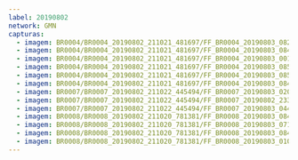 ```yaml
---
label: 20190802
network: GMN
capturas:
  - imagem: BR0004/BR0004_20190802_211021_481697/FF_BR0004_20190803_082910_816_0973056.fits_maxpixel.jpg
  - imagem: BR0004/BR0004_20190802_211021_481697/FF_BR0004_20190803_084458_867_0995072.fits_maxpixel.jpg
  - imagem: BR0004/BR0004_20190802_211021_481697/FF_BR0004_20190803_001555_805_0268288.fits_maxpixel.jpg
  - imagem: BR0004/BR0004_20190802_211021_481697/FF_BR0004_20190803_085019_520_1002496.fits_maxpixel.jpg
  - imagem: BR0004/BR0004_20190802_211021_481697/FF_BR0004_20190803_085030_103_1002752.fits_maxpixel.jpg
  - imagem: BR0004/BR0004_20190802_211021_481697/FF_BR0004_20190803_084549_251_0996352.fits_maxpixel.jpg
  - imagem: BR0007/BR0007_20190802_211022_445494/FF_BR0007_20190803_020126_212_0522752.fits_maxpixel.jpg
  - imagem: BR0007/BR0007_20190802_211022_445494/FF_BR0007_20190802_233223_330_0254976.fits_maxpixel.jpg
  - imagem: BR0007/BR0007_20190802_211022_445494/FF_BR0007_20190803_044029_551_0808448.fits_maxpixel.jpg
  - imagem: BR0008/BR0008_20190802_211020_781381/FF_BR0008_20190803_084500_400_0576000.fits_maxpixel.jpg
  - imagem: BR0008/BR0008_20190802_211020_781381/FF_BR0008_20190803_071645_788_0503808.fits_maxpixel.jpg
  - imagem: BR0008/BR0008_20190802_211020_781381/FF_BR0008_20190803_084442_053_0575744.fits_maxpixel.jpg
  - imagem: BR0008/BR0008_20190802_211020_781381/FF_BR0008_20190803_010254_527_0197376.fits_maxpixel.jpg
---
```

